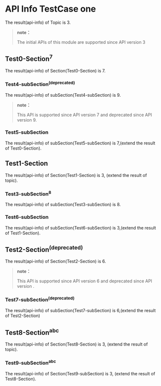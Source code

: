 # API Info TestCase one

The result(api-info) of Topic is 3.

> **note：**
>
> The initial APIs of this module are supported since API version 3

## Test0-Section<sup>7</sup>

The result(api-info) of Section(Test0-Section) is 7.

### Test4-subSection<sup>(deprecated)</sup>

The result(api-info) of subSection(Test4-subSection) is 9.

> **note：**
>
> This API is supported since API version 7 and deprecated since API version 9.

### Test5-subSection

The result(api-info) of subSection(Test5-subSection) is 7,(extend the result of Test0-Section).


## Test1-Section

The result(api-info) of Section(Test1-Section) is 3, (extend the result of topic).

### Test3-subSection<sup>8</sup>

The result(api-info) of subSection(Test3-subSection) is 8.

### Test6-subSection

The result(api-info) of subSection(Test6-subSection) is 3,(extend the result of Test1-Section).


## Test2-Section<sup>(deprecated)</sup>

The result(api-info) of Section(Test2-Section) is 6.

> **note：**
>
> This API is supported since API version 6 and deprecated since API version .

### Test7-subSection<sup>(deprecated)</sup>

The result(api-info) of subSection(Test7-subSection) is 6,(extend the result of Test2-Section)

## Test8-Section<sup>abc</sup>

The result(api-info) of Section(Test8-Section) is 3, (extend the result of topic).

### Test9-subSection<sup>abc</sup>

The result(api-info) of Section(Test9-subSection) is 3, (extend the result of Test8-Section).